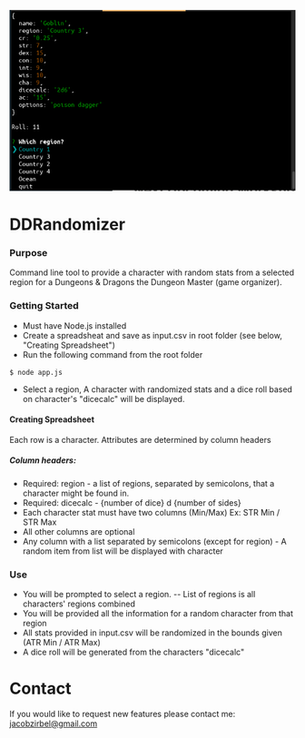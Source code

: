 ![ScreenShot](screenshot.png)

# DDRandomizer

### Purpose
Command line tool to provide a character with random stats from a selected region for a Dungeons & Dragons the Dungeon Master (game organizer). 

### Getting Started
  - Must have Node.js installed
  - Create a spreadsheat and save as input.csv in root folder (see below, "Creating Spreadsheet")
  - Run the following command from the root folder
 ```
$ node app.js
```
  - Select a region, A character with randomized stats and a dice roll based on character's "dicecalc" will be displayed.
 

#### Creating Spreadsheet
Each row is a character. Attributes are determined by column headers 
##### Column headers:
 
   - Required: region - a list of regions, separated by semicolons, that a character might be found in. 
  - Required: dicecalc - {number of dice} d {number of sides}
  - Each character stat must have two columns (Min/Max) Ex: STR Min / STR Max
  - All other columns are optional
  - Any column with a list separated by semicolons (except for region) - A random item from list will be displayed with character
 
  ### Use
  - You will be prompted to select a region. 
  -- List of regions is all characters' regions combined
  - You will be provided all the information for a random character from that region
  - All stats provided in input.csv will be randomized in the bounds given (ATR Min / ATR Max)
  - A dice roll will be generated from the characters "dicecalc" 


# Contact

If you would like to request new features please contact me: jacobzirbel@gmail.com

